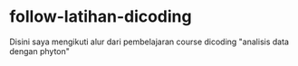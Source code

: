 # follow-latihan-dicoding
Disini saya mengikuti alur dari pembelajaran course dicoding "analisis data dengan phyton"

